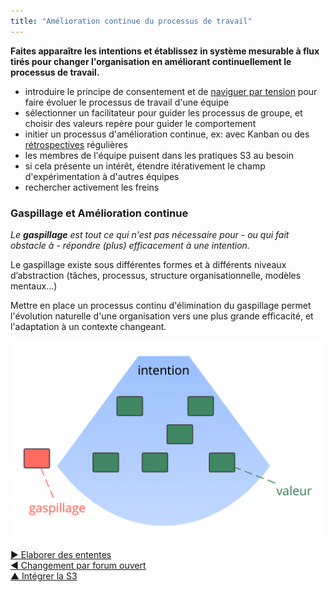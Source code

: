 ```yaml
---
title: "Amélioration continue du processus de travail"
---
```



<summary>
<strong>Faites apparaître les intentions et établissez in système mesurable à flux tirés pour changer l'organisation en améliorant continuellement le processus de travail.</strong>
</summary>

- introduire le principe de consentement et de [naviguer par tension](navigate-via-tension.html) pour faire évoluer le processus de travail d'une équipe
- sélectionner un facilitateur pour guider les processus de groupe, et choisir des valeurs repère pour guider le comportement
- initier un processus d'amélioration continue, ex: avec Kanban ou des [rétrospectives](retrospective.html) régulières
- les membres de l'équipe puisent dans les pratiques S3 au besoin
- si cela présente un intérêt, étendre itérativement le champ d'expérimentation à d'autres équipes
- rechercher activement les freins

### Gaspillage et Amélioration continue

_Le **gaspillage** est tout ce qui n'est pas nécessaire pour - ou qui fait obstacle à - répondre (plus) efficacement à une intention._

Le gaspillage existe sous différentes formes et à différents niveaux d’abstraction (tâches, processus, structure organisationnelle, modèles mentaux...)

Mettre en place un processus continu d'élimination du gaspillage permet l'évolution naturelle d'une organisation vers une plus grande efficacité, et l'adaptation à un contexte changeant.

![Intentions, valeur, gaspillage](img/workflow-and-value/drivers-value-waste.png)

[&#9654; Elaborer des ententes](defining-agreements.html)<br/>[&#9664; Changement par forum ouvert](open-space-for-change.html)<br/>[&#9650; Intégrer la S3](bringing-in-s3.html)

